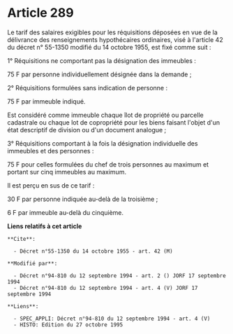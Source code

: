 # Article 289

Le tarif des salaires exigibles pour les réquisitions déposées en vue de la délivrance des renseignements hypothécaires
ordinaires, visé à l'article 42 du décret n° 55-1350 modifié du 14 octobre 1955, est fixé comme suit :

1° Réquisitions ne comportant pas la désignation des immeubles :

75 F par personne individuellement désignée dans la demande ;

2° Réquisitions formulées sans indication de personne :

75 F par immeuble indiqué.

Est considéré comme immeuble chaque îlot de propriété ou parcelle cadastrale ou chaque lot de copropriété pour les biens
faisant l'objet d'un état descriptif de division ou d'un document analogue ;

3° Réquisitions comportant à la fois la désignation individuelle des immeubles et des personnes :

75 F pour celles formulées du chef de trois personnes au maximum et portant sur cinq immeubles au maximum.

Il est perçu en sus de ce tarif :

30 F par personne indiquée au-delà de la troisième ;

6 F par immeuble au-delà du cinquième.

**Liens relatifs à cet article**

	**Cite**:

	  - Décret n°55-1350 du 14 octobre 1955 - art. 42 (M)

	**Modifié par**:

	  - Décret n°94-810 du 12 septembre 1994 - art. 2 () JORF 17 septembre 1994
	  - Décret n°94-810 du 12 septembre 1994 - art. 4 (V) JORF 17 septembre 1994

	**Liens**:

	  - SPEC_APPLI: Décret n°94-810 du 12 septembre 1994 - art. 4 (V)
	  - HISTO: Edition du 27 octobre 1995
